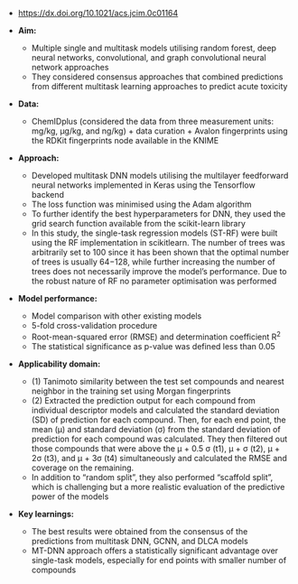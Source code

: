 * https://dx.doi.org/10.1021/acs.jcim.0c01164

* **Aim:** 
  * Multiple single and multitask models utilising random forest, deep neural networks, convolutional, and graph convolutional neural network approaches
  * They considered consensus approaches that combined predictions from different multitask learning approaches to predict acute toxicity

* **Data:** 
  * ChemIDplus (considered the data from three measurement units: mg/kg, μg/kg, and ng/kg) + data curation + Avalon fingerprints using the RDKit fingerprints node available in the KNIME

* **Approach:**
  * Developed multitask DNN models utilising the multilayer feedforward neural networks implemented in Keras using the Tensorflow backend
  * The loss function was minimised using the Adam algorithm
  * To further identify the best hyperparameters for DNN, they used the grid search function available from the scikit-learn library
  * In this study, the single-task regression models (ST-RF) were built using the RF implementation in scikitlearn. The number of trees was arbitrarily set to 100 since it has been shown that the optimal number of trees is usually 64−128, while further increasing the number of trees does not necessarily improve the model’s performance. Due to the robust nature of RF no parameter optimisation was performed

* **Model performance:**
  * Model comparison with other existing models
  * 5-fold cross-validation procedure
  * Root-mean-squared error (RMSE) and determination coefficient R<sup>2</sup>
  * The statistical significance as p-value was defined less than 0.05

* **Applicability domain:**
  * (1) Tanimoto similarity between the test set compounds and nearest neighbor in the training set using Morgan fingerprints
  * (2) Extracted the prediction output for each compound from individual descriptor models and calculated the standard deviation (SD) of prediction for each compound. Then, for each end point, the mean (μ) and standard deviation (σ) from the standard deviation of prediction for each compound was calculated. They then filtered out those compounds that were above the μ + 0.5 σ (t1), μ + σ (t2), μ + 2σ (t3), and μ + 3σ (t4) simultaneously and calculated the RMSE and coverage on the remaining.
  * In addition to “random split”, they also performed “scaffold split”, which is challenging but a more realistic evaluation of the predictive power of the models

* **Key learnings:**
  * The best results were obtained from the consensus of the predictions from multitask DNN, GCNN, and DLCA models
  * MT-DNN approach offers a statistically significant advantage over single-task models, especially for end points with smaller number of compounds
